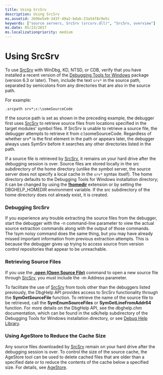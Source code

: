 ```yaml
---
title: Using SrcSrv
description: Using SrcSrv
ms.assetid: 2696e5e9-343f-49a2-bdab-23a54f8c9e5c
keywords: ["source servers, SrcSrv (srcsrv.dll)", "SrcSrv, overview"]
ms.date: 05/23/2017
ms.localizationpriority: medium
---
```


# Using SrcSrv


To use [SrcSrv](srcsrv.md) with WinDbg, KD, NTSD, or CDB, verify that you have installed a recent version of the [Debugging Tools for Windows](https://docs.microsoft.com/windows-hardware/drivers/debugger/) package (version 6.3 or later). Then, include the text `srv*` in the source path, separated by semicolons from any directories that are also in the source path.

For example:

```dbgcmd
.srcpath srv*;c:\someSourceCode
```

If the source path is set as shown in the preceding example, the debugger first uses [SrcSrv](srcsrv.md) to retrieve source files from locations specified in the target modules' symbol files. If SrcSrv is unable to retrieve a source file, the debugger attempts to retrieve it from c:\\someSourceCode. Regardless of whether srv\* is the first element in the path or appears later, the debugger always uses SymSrv before it searches any other directories listed in the path.

If a source file is retrieved by [SrcSrv](srcsrv.md), it remains on your hard drive after the debugging session is over. Source files are stored locally in the src subdirectory of the home directory (unlike the symbol server, the source server does not specify a local cache in the `srv*` syntax itself). The home directory defaults to the Debugging Tools for Windows installation directory; it can be changed by using the [**!homedir**](-homedir.md) extension or by setting the DBGHELP\_HOMEDIR environment variable. If the src subdirectory of the home directory does not already exist, it is created.

### <span id="debugging_srcsrv"></span><span id="DEBUGGING_SRCSRV"></span>Debugging SrcSrv

If you experience any trouble extracting the source files from the debugger, start the debugger with the -n command-line parameter to view the actual source extraction commands along with the output of those commands. The !sym noisy command does the same thing, but you may have already missed important information from previous extraction attempts. This is because the debugger gives up trying to access source from version control repositories that appear to be unreachable.

### <span id="retrieving_source_files"></span><span id="RETRIEVING_SOURCE_FILES"></span>Retrieving Source Files

If you use the [**.open (Open Source File)**](-open--open-source-file-.md) command to open a new source file through [SrcSrv](srcsrv.md), you must include the -m Address parameter.

To facilitate the use of [SrcSrv](srcsrv.md) from tools other than the debuggers listed previously, the DbgHelp API provides access to SrcSrv functionality through the **SymGetSourceFile** function. To retrieve the name of the source file to be retrieved, call the **SymEnumSourceFiles** or **SymGetLineFromAddr64** function. For more details on the DbgHelp API, see the dbghelp.chm documentation, which can be found in the sdk/help subdirectory of the Debugging Tools for Windows installation directory, or see [Debug Help Library](https://go.microsoft.com/fwlink/p/?linkid=125231).

### <span id="using_agestore_to_reduce_the_cache_size"></span><span id="USING_AGESTORE_TO_REDUCE_THE_CACHE_SIZE"></span>Using AgeStore to Reduce the Cache Size

Any source files downloaded by [SrcSrv](srcsrv.md) remain on your hard drive after the debugging session is over. To control the size of the source cache, the AgeStore tool can be used to delete cached files that are older than a specified date or to reduce the contents of the cache below a specified size. For details, see [AgeStore](agestore.md).

 

 





